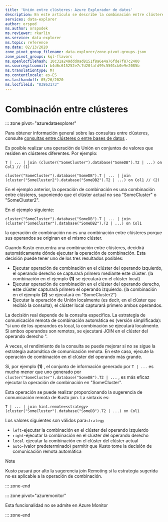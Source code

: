 ```yaml
---
title: 'Unión entre clústeres: Azure Explorador de datos'
description: En este artículo se describe la combinación entre clústeres en Azure Explorador de datos.
services: data-explorer
author: orspod
ms.author: orspodek
ms.reviewer: rkarlin
ms.service: data-explorer
ms.topic: reference
ms.date: 02/13/2020
zone_pivot_group_filename: data-explorer/zone-pivot-groups.json
zone_pivot_groups: kql-flavors
ms.openlocfilehash: 10c31a249ddd0ad8151f8a6e4a76fde7f87c2400
ms.sourcegitcommit: b4d6c615252e7c7d20fafd99c5501cb0e9e2085b
ms.translationtype: MT
ms.contentlocale: es-ES
ms.lasthandoff: 05/26/2020
ms.locfileid: "83863173"
---
```

# <a name="cross-cluster-join"></a>Combinación entre clústeres

::: zone pivot="azuredataexplorer"

Para obtener información general sobre las consultas entre clústeres, consulte [consultas entre clústeres o entre bases de datos](cross-cluster-or-database-queries.md) .

Es posible realizar una operación de Unión en conjuntos de valores que residen en clústeres diferentes. Por ejemplo:

```kusto
T | ... | join (cluster("SomeCluster").database("SomeDB").T2 | ...) on Col1 // (1)

cluster("SomeCluster").database("SomeDB").T | ... | join (cluster("SomeCluster2").database("SomeDB2").T2 | ...) on Col1 // (2)
```

En el ejemplo anterior, la operación de combinación es una combinación entre clústeres, suponiendo que el clúster actual no sea "SomeCluster" o "SomeCluster2".

En el ejemplo siguiente:

```kusto
cluster("SomeCluster").database("SomeDB").T | ... | join (cluster("SomeCluster").database("SomeDB2").T2 | ...) on Col1 
```

la operación de combinación no es una combinación entre clústeres porque sus operandos se originan en el mismo clúster.

Cuando Kusto encuentra una combinación entre clústeres, decidirá automáticamente dónde ejecutar la operación de combinación. Esta decisión puede tener uno de los tres resultados posibles:

* Ejecutar operación de combinación en el clúster del operando izquierdo, el operando derecho se capturará primero mediante este clúster. (la combinación en el ejemplo **(1)** se ejecutará en el clúster local)
* Ejecutar operación de combinación en el clúster del operando derecho, este clúster capturará primero el operando izquierdo. (la combinación en el ejemplo **(2)** se ejecutará en "SomeCluster2")
* Ejecutar la operación de Unión localmente (es decir, en el clúster que recibió la consulta), el clúster local capturará primero ambos operandos.

La decisión real depende de la consulta específica. La estrategia de comunicación remota de combinación automática es (versión simplificada): "si uno de los operandos es local, la combinación se ejecutará localmente. Si ambos operandos son remotos, se ejecutará JOIN en el clúster del operando derecho ".

A veces, el rendimiento de la consulta se puede mejorar si no se sigue la estrategia automática de comunicación remota. En este caso, ejecute la operación de combinación en el clúster del operando más grande.

Si, por ejemplo **(1)** , el conjunto de información generado por `T | ...` es mucho menor que uno generado por `cluster("SomeCluster").database("SomeDB").T2 | ...` , es más eficaz ejecutar la operación de combinación en "SomeCluster".

Esta operación se puede realizar proporcionando la sugerencia de comunicación remota de Kusto join. La sintaxis es:

```kusto
T | ... | join hint.remote=<strategy> (cluster("SomeCluster").database("SomeDB").T2 | ...) on Col1
```

Los valores siguientes son válidos para`strategy`
* `left`-ejecutar la combinación en el clúster del operando izquierdo 
* `right`-ejecutar la combinación en el clúster del operando derecho
* `local`-ejecutar la combinación en el clúster del clúster actual
* `auto`-(valor predeterminado) permitir que Kusto tome la decisión de comunicación remota automática

> [!Note]
> Kusto pasará por alto la sugerencia join Remoting si la estrategia sugerida no es aplicable a la operación de combinación.

::: zone-end

::: zone pivot="azuremonitor"

Esta funcionalidad no se admite en Azure Monitor

::: zone-end
